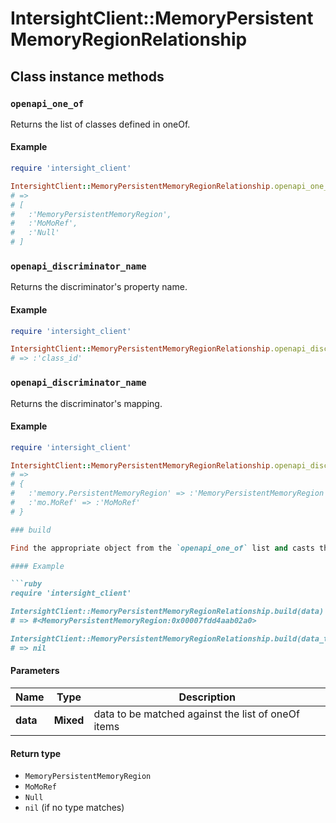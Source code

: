 # IntersightClient::MemoryPersistentMemoryRegionRelationship

## Class instance methods

### `openapi_one_of`

Returns the list of classes defined in oneOf.

#### Example

```ruby
require 'intersight_client'

IntersightClient::MemoryPersistentMemoryRegionRelationship.openapi_one_of
# =>
# [
#   :'MemoryPersistentMemoryRegion',
#   :'MoMoRef',
#   :'Null'
# ]
```

### `openapi_discriminator_name`

Returns the discriminator's property name.

#### Example

```ruby
require 'intersight_client'

IntersightClient::MemoryPersistentMemoryRegionRelationship.openapi_discriminator_name
# => :'class_id'
```

### `openapi_discriminator_name`

Returns the discriminator's mapping.

#### Example

```ruby
require 'intersight_client'

IntersightClient::MemoryPersistentMemoryRegionRelationship.openapi_discriminator_mapping
# =>
# {
#   :'memory.PersistentMemoryRegion' => :'MemoryPersistentMemoryRegion',
#   :'mo.MoRef' => :'MoMoRef'
# }

### build

Find the appropriate object from the `openapi_one_of` list and casts the data into it.

#### Example

```ruby
require 'intersight_client'

IntersightClient::MemoryPersistentMemoryRegionRelationship.build(data)
# => #<MemoryPersistentMemoryRegion:0x00007fdd4aab02a0>

IntersightClient::MemoryPersistentMemoryRegionRelationship.build(data_that_doesnt_match)
# => nil
```

#### Parameters

| Name | Type | Description |
| ---- | ---- | ----------- |
| **data** | **Mixed** | data to be matched against the list of oneOf items |

#### Return type

- `MemoryPersistentMemoryRegion`
- `MoMoRef`
- `Null`
- `nil` (if no type matches)

